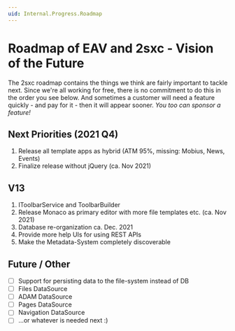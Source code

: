```yaml
---
uid: Internal.Progress.Roadmap
---
```


# Roadmap of EAV and 2sxc - Vision of the Future

The 2sxc roadmap contains the things we think are fairly important to tackle next. Since we're all working for free, there is no commitment to do this in the order you see below. And sometimes a customer will need a feature quickly - and pay for it - then it will appear sooner. _You too can sponsor a feature!_

## Next Priorities (2021 Q4)

1. Release all template apps as hybrid (ATM 95%, missing: Mobius, News, Events)
1. Finalize release without jQuery (ca. Nov 2021)

## V13
1. IToolbarService and ToolbarBuilder
1. Release Monaco as primary editor with more file templates etc. (ca. Nov 2021)
1. Database re-organization ca. Dec. 2021
1. Provide more help UIs for using REST APIs
1. Make the Metadata-System completely discoverable


## Future / Other
* [ ] Support for persisting data to the file-system instead of DB
* [ ] Files DataSource
* [ ] ADAM DataSource
* [ ] Pages DataSource
* [ ] Navigation DataSource
* [ ] ...or whatever is needed next :)
